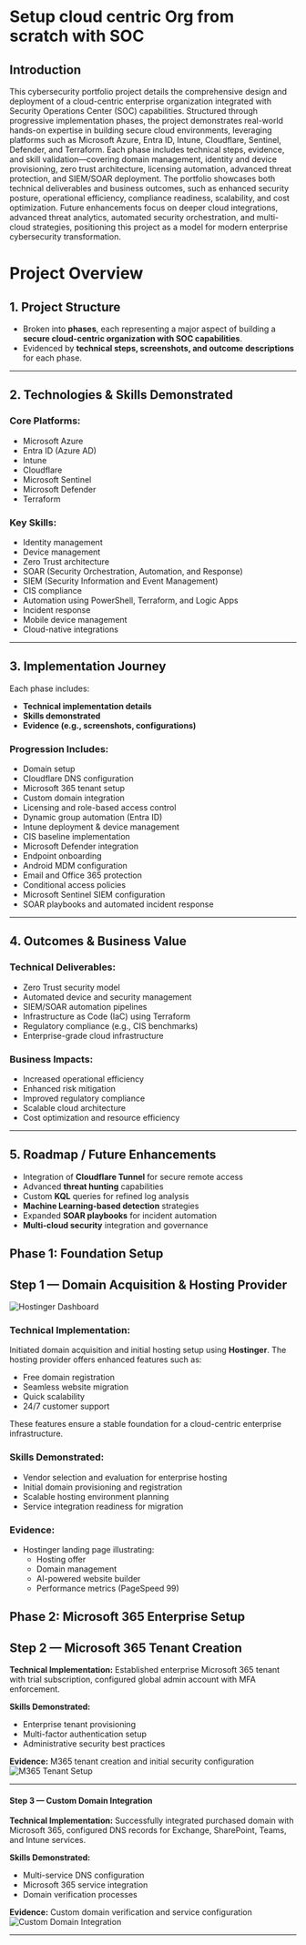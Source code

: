 # Setup cloud centric Org from scratch with SOC
## Introduction
This cybersecurity portfolio project details the comprehensive design and deployment of a cloud-centric enterprise organization integrated with Security Operations Center (SOC) capabilities. Structured through progressive implementation phases, the project demonstrates real-world hands-on expertise in building secure cloud environments, leveraging platforms such as Microsoft Azure, Entra ID, Intune, Cloudflare, Sentinel, Defender, and Terraform. Each phase includes technical steps, evidence, and skill validation—covering domain management, identity and device provisioning, zero trust architecture, licensing automation, advanced threat protection, and SIEM/SOAR deployment. The portfolio showcases both technical deliverables and business outcomes, such as enhanced security posture, operational efficiency, compliance readiness, scalability, and cost optimization. Future enhancements focus on deeper cloud integrations, advanced threat analytics, automated security orchestration, and multi-cloud strategies, positioning this project as a model for modern enterprise cybersecurity transformation.

# Project Overview

## 1. Project Structure

- Broken into **phases**, each representing a major aspect of building a **secure cloud-centric organization with SOC capabilities**.
- Evidenced by **technical steps, screenshots, and outcome descriptions** for each phase.

---

## 2. Technologies & Skills Demonstrated

### Core Platforms:
- Microsoft Azure  
- Entra ID (Azure AD)  
- Intune  
- Cloudflare  
- Microsoft Sentinel  
- Microsoft Defender  
- Terraform  

### Key Skills:
- Identity management  
- Device management  
- Zero Trust architecture  
- SOAR (Security Orchestration, Automation, and Response)  
- SIEM (Security Information and Event Management)  
- CIS compliance  
- Automation using PowerShell, Terraform, and Logic Apps  
- Incident response  
- Mobile device management  
- Cloud-native integrations  

---

## 3. Implementation Journey

Each phase includes:

- **Technical implementation details**
- **Skills demonstrated**
- **Evidence (e.g., screenshots, configurations)**

### Progression Includes:
- Domain setup  
- Cloudflare DNS configuration  
- Microsoft 365 tenant setup  
- Custom domain integration  
- Licensing and role-based access control  
- Dynamic group automation (Entra ID)  
- Intune deployment & device management  
- CIS baseline implementation  
- Microsoft Defender integration  
- Endpoint onboarding  
- Android MDM configuration  
- Email and Office 365 protection  
- Conditional access policies  
- Microsoft Sentinel SIEM configuration  
- SOAR playbooks and automated incident response  

---

## 4. Outcomes & Business Value

### Technical Deliverables:
- Zero Trust security model  
- Automated device and security management  
- SIEM/SOAR automation pipelines  
- Infrastructure as Code (IaC) using Terraform  
- Regulatory compliance (e.g., CIS benchmarks)  
- Enterprise-grade cloud infrastructure  

### Business Impacts:
- Increased operational efficiency  
- Enhanced risk mitigation  
- Improved regulatory compliance  
- Scalable cloud architecture  
- Cost optimization and resource efficiency  

---

## 5. Roadmap / Future Enhancements

- Integration of **Cloudflare Tunnel** for secure remote access  
- Advanced **threat hunting** capabilities  
- Custom **KQL** queries for refined log analysis  
- **Machine Learning-based detection** strategies  
- Expanded **SOAR playbooks** for incident automation  
- **Multi-cloud security** integration and governance  

## Phase 1: Foundation Setup

## Step 1 — Domain Acquisition & Hosting Provider


  ![Hostinger Dashboard](hostinger.png)
  
### Technical Implementation:
Initiated domain acquisition and initial hosting setup using **Hostinger**. The hosting provider offers enhanced features such as:

- Free domain registration  
- Seamless website migration  
- Quick scalability  
- 24/7 customer support  

These features ensure a stable foundation for a cloud-centric enterprise infrastructure.

### Skills Demonstrated:

- Vendor selection and evaluation for enterprise hosting  
- Initial domain provisioning and registration  
- Scalable hosting environment planning  
- Service integration readiness for migration  

### Evidence:
- Hostinger landing page illustrating:
  - Hosting offer  
  - Domain management  
  - AI-powered website builder  
  - Performance metrics (PageSpeed 99)
## Phase 2: Microsoft 365 Enterprise Setup

## **Step 2 — Microsoft 365 Tenant Creation**
**Technical Implementation:** Established enterprise Microsoft 365 tenant with trial subscription, configured global admin account with MFA enforcement.

**Skills Demonstrated:**
- Enterprise tenant provisioning
- Multi-factor authentication setup
- Administrative security best practices

**Evidence:** M365 tenant creation and initial security configuration
![M365 Tenant Setup](https://github.com/KevinVallyatharyilThomas/IT-Cybersecurity-Portfolio/blob/main/Screenshots/Screenshot1.png)

---

#### **Step 3 — Custom Domain Integration**
**Technical Implementation:** Successfully integrated purchased domain with Microsoft 365, configured DNS records for Exchange, SharePoint, Teams, and Intune services.

**Skills Demonstrated:**
- Multi-service DNS configuration
- Microsoft 365 service integration
- Domain verification processes

**Evidence:** Custom domain verification and service configuration
![Custom Domain Integration](https://github.com/KevinVallyatharyilThomas/IT-Cybersecurity-Portfolio/blob/main/Screenshots/screenshot.png)

---
